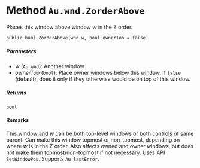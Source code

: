 # Method `Au.wnd.ZorderAbove`

Places this window above window *w* in the Z order.

```
public bool ZorderAbove(wnd w, bool ownerToo = false)
```

##### Parameters

- *w*  (`Au.wnd`):
    Another window.
- *ownerToo*  (`bool`):
    Place owner windows below this window. If `false` (default), does it only if they otherwise would be on top of this window.

##### Returns

`bool`

#### Remarks

This window and *w* can be both top-level windows or both controls of same parent. Can make this window topmost or non-topmost, depending on where *w* is in the Z order. Also affects owned and owner windows, but does not make them topmost/non-topmost if not necessary. Uses API `SetWindowPos`. Supports `Au.lastError`.